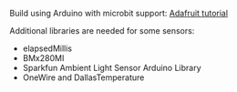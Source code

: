 Build using Arduino with microbit support:
[Adafruit tutorial](https://learn.adafruit.com/use-micro-bit-with-arduino/install-board-and-blink)

Additional libraries are needed for some sensors:
- elapsedMillis
- BMx280MI
- Sparkfun Ambient Light Sensor Arduino Library
- OneWire and DallasTemperature
